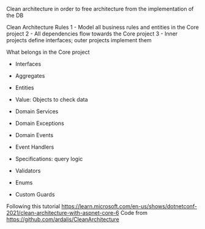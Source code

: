 Clean architecture in order to free architecture from the implementation of the DB

 Clean Architecture Rules
 1 - Model all business rules and entities in the Core project
 2 - All dependencies flow towards the Core project
 3 - Inner projects define interfaces; outer projects implement them

 What belongs in the Core project

- Interfaces
- Aggregates
- Entities 
- Value: Objects to check data
- Domain Services
- Domain Exceptions

- Domain Events
- Event Handlers

- Specifications: query logic 
- Validators
- Enums
- Custom Guards


Following this tutorial https://learn.microsoft.com/en-us/shows/dotnetconf-2021/clean-architecture-with-aspnet-core-6
Code from https://github.com/ardalis/CleanArchitecture
